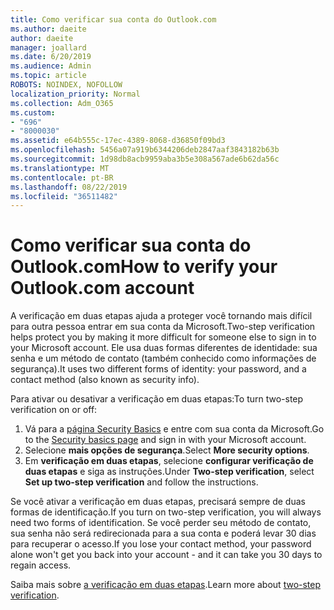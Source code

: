 ```yaml
---
title: Como verificar sua conta do Outlook.com
ms.author: daeite
author: daeite
manager: joallard
ms.date: 6/20/2019
ms.audience: Admin
ms.topic: article
ROBOTS: NOINDEX, NOFOLLOW
localization_priority: Normal
ms.collection: Adm_O365
ms.custom:
- "696"
- "8000030"
ms.assetid: e64b555c-17ec-4389-8068-d36850f09bd3
ms.openlocfilehash: 5456a07a919b6344206deb2847aaf3843182b63b
ms.sourcegitcommit: 1d98db8acb9959aba3b5e308a567ade6b62da56c
ms.translationtype: MT
ms.contentlocale: pt-BR
ms.lasthandoff: 08/22/2019
ms.locfileid: "36511482"
---
```

# <a name="how-to-verify-your-outlookcom-account"></a><span data-ttu-id="88073-102">Como verificar sua conta do Outlook.com</span><span class="sxs-lookup"><span data-stu-id="88073-102">How to verify your Outlook.com account</span></span>

<span data-ttu-id="88073-103">A verificação em duas etapas ajuda a proteger você tornando mais difícil para outra pessoa entrar em sua conta da Microsoft.</span><span class="sxs-lookup"><span data-stu-id="88073-103">Two-step verification helps protect you by making it more difficult for someone else to sign in to your Microsoft account.</span></span> <span data-ttu-id="88073-104">Ele usa duas formas diferentes de identidade: sua senha e um método de contato (também conhecido como informações de segurança).</span><span class="sxs-lookup"><span data-stu-id="88073-104">It uses two different forms of identity: your password, and a contact method (also known as security info).</span></span>
  
<span data-ttu-id="88073-105">Para ativar ou desativar a verificação em duas etapas:</span><span class="sxs-lookup"><span data-stu-id="88073-105">To turn two-step verification on or off:</span></span>
  
1. <span data-ttu-id="88073-106">Vá para a [página Security Basics](https://go.microsoft.com/fwlink/?linkid=842325) e entre com sua conta da Microsoft.</span><span class="sxs-lookup"><span data-stu-id="88073-106">Go to the [Security basics page](https://go.microsoft.com/fwlink/?linkid=842325) and sign in with your Microsoft account.</span></span>
2. <span data-ttu-id="88073-107">Selecione **mais opções de segurança**.</span><span class="sxs-lookup"><span data-stu-id="88073-107">Select **More security options**.</span></span>
3. <span data-ttu-id="88073-108">Em **verificação em duas etapas**, selecione **configurar verificação de duas etapas** e siga as instruções.</span><span class="sxs-lookup"><span data-stu-id="88073-108">Under **Two-step verification**, select **Set up two-step verification** and follow the instructions.</span></span>

<span data-ttu-id="88073-109">Se você ativar a verificação em duas etapas, precisará sempre de duas formas de identificação.</span><span class="sxs-lookup"><span data-stu-id="88073-109">If you turn on two-step verification, you will always need two forms of identification.</span></span> <span data-ttu-id="88073-110">Se você perder seu método de contato, sua senha não será redirecionada para a sua conta e poderá levar 30 dias para recuperar o acesso.</span><span class="sxs-lookup"><span data-stu-id="88073-110">If you lose your contact method, your password alone won't get you back into your account - and it can take you 30 days to regain access.</span></span>
  
<span data-ttu-id="88073-111">Saiba mais sobre [a verificação em duas etapas](https://go.microsoft.com/fwlink/?linkid=872270).</span><span class="sxs-lookup"><span data-stu-id="88073-111">Learn more about [two-step verification](https://go.microsoft.com/fwlink/?linkid=872270).</span></span>
  